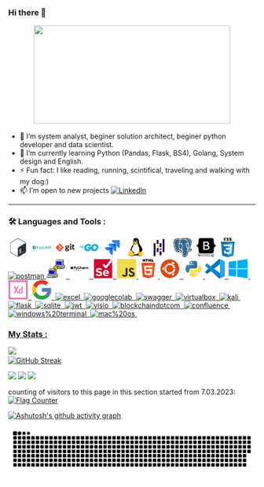 ### Hi there 👋

<!--
**Sinrez/Sinrez** is a ✨ _special_ ✨ repository because its `README.md` (this file) appears on your GitHub profile.

Here are some ideas to get you started:

- 🔭 I’m currently working on ...
- 🌱 I’m currently learning ...
- 👯 I’m looking to collaborate on ...
- 🤔 I’m looking for help with ...
- 💬 Ask me about ...
- 📫 How to reach me: ...
- 😄 Pronouns: ...
- ⚡ Fun fact: ...
-->
<div align="center">
  <img src="https://media.giphy.com/media/5QMOLk7Yro0ZvarF38/giphy.gif" width="400" height="200"/>
</div>

- 🔭 I’m system analyst, beginer solution architect, beginer python developer and data scientist.
- 🌱 I’m currently learning Python (Pandas, Flask, BS4), Golang, System design and English.
- ⚡ Fun fact: I like reading, running, scintifical, traveling and walking with my dog:)
-  📫  I’m open to new projects
[![LinkedIn](https://img.shields.io/badge/-LinkedIn-090909?style=for-the-badge&logo=linkedin&logoColor=007BB6)](https://www.linkedin.com/in/alexander-k-b9979aa2/)
- ---
### :hammer_and_wrench: Languages and Tools :

<div>
  <img src="https://github.com/devicons/devicon/blob/master/icons/bash/bash-original.svg" title="bash" alt="bash" width="40" height="40"/>&nbsp;
  <img src="https://github.com/devicons/devicon/blob/master/icons/fastapi/fastapi-original-wordmark.svg" title="fastapi" alt="fastapi" width="40" height="40"/>&nbsp;
  <img src="https://github.com/devicons/devicon/blob/master/icons/git/git-original-wordmark.svg" title="git" alt="git" width="40" height="40"/>&nbsp;
  <img src="https://github.com/devicons/devicon/blob/master/icons/go/go-original-wordmark.svg" title="go" alt="go" width="40" height="40"/>&nbsp;
  <img src="https://github.com/devicons/devicon/blob/master/icons/jira/jira-original.svg" title="jira" alt="jira" width="40" height="40"/>&nbsp;
  <img src="https://github.com/devicons/devicon/blob/master/icons/linux/linux-original.svg" title="linux" alt="linux" width="40" height="40"/>&nbsp;
  <img src="https://github.com/devicons/devicon/blob/master/icons/pandas/pandas-original.svg" title="pandas" alt="pandas" width="40" height="40"/>&nbsp;
  <img src="https://github.com/devicons/devicon/blob/master/icons/postgresql/postgresql-original.svg" title="postgresql" alt="postgresql" width="40" height="40"/>&nbsp;
	<img src="https://raw.githubusercontent.com/devicons/devicon/master/icons/bootstrap/bootstrap-plain-wordmark.svg" alt="bootstrap" width="40" height="40"/> </a> <a href="https://www.w3schools.com/css/" target="_blank"> <img src="https://raw.githubusercontent.com/devicons/devicon/master/icons/css3/css3-original-wordmark.svg" alt="css3" width="40" height="40"/> </a> <a href="https://www.djangoproject.com/" target="_blank">
	<img src="https://www.vectorlogo.zone/logos/getpostman/getpostman-icon.svg" alt="postman" width="40" height="40"/>
  <img src="https://github.com/devicons/devicon/blob/master/icons/putty/putty-original.svg" title="putty" alt="putty" width="40" height="40"/>&nbsp;
  <img src="https://github.com/devicons/devicon/blob/master/icons/pycharm/pycharm-original-wordmark.svg" title="pycharm" alt="pycharm" width="40" height="40"/>&nbsp;
  <img src="https://github.com/devicons/devicon/blob/master/icons/selenium/selenium-original.svg" title="selenium" alt="selenium" width="40" height="40"/>&nbsp;
	<img src="https://raw.githubusercontent.com/devicons/devicon/master/icons/javascript/javascript-original.svg" alt="javascript" width="40" height="40"/>
	<a href="https://www.w3.org/html/" target="_blank"> <img src="https://raw.githubusercontent.com/devicons/devicon/master/icons/html5/html5-original-wordmark.svg" alt="html5" width="40" height="40"/>
  <img src="https://github.com/devicons/devicon/blob/master/icons/ubuntu/ubuntu-plain.svg" title="ubuntu" alt="ubuntu" width="40" height="40"/>&nbsp;
 <img src="https://raw.githubusercontent.com/devicons/devicon/master/icons/python/python-original.svg" alt="python" width="40" height="40"/> 
  <img src="https://github.com/devicons/devicon/blob/master/icons/vscode/vscode-original.svg" title="vscode" alt="vscode" width="40" height="40"/>&nbsp;
  <img src="https://github.com/devicons/devicon/blob/master/icons/windows8/windows8-original.svg" title="windows8" alt="windows8" width="40" height="40"/>&nbsp;
  <img src="https://github.com/devicons/devicon/blob/master/icons/xd/xd-line.svg" title="xd" alt="xd" width="40" height="40"/>&nbsp;
  <img src="https://github.com/devicons/devicon/blob/master/icons/google/google-original.svg" title="google" alt="google" width="40" height="40"/>&nbsp;
<img src="https://img.shields.io/badge/Microsoft_Excel-217346?style=for-the-badge&logo=microsoft-excel&logoColor=white" title="excel" alt="excel"/>&nbsp;
<img src="https://img.shields.io/badge/Colab-F9AB00?style=for-the-badge&logo=googlecolab&color=525252" title="googlecolab" alt="googlecolab"/>&nbsp;
<img src="https://img.shields.io/badge/-Swagger-%23Clojure?style=for-the-badge&logo=swagger&logoColor=white" title="swagger" alt="swagger"/>&nbsp;
<img src="https://img.shields.io/badge/VirtualBox-183A61?logo=virtualbox&logoColor=white&style=for-the-badge" title="virtualbox" alt="virtualbox"/>&nbsp;
<img src="https://img.shields.io/badge/Kali_Linux-557C94?style=for-the-badge&logo=kali-linux&logoColor=white" title="kali" alt="kali"/>&nbsp;
<img src="https://img.shields.io/badge/Flask-000000?style=for-the-badge&logo=flask&logoColor=white" title="flask" alt="flask"/>&nbsp;
<img src="https://img.shields.io/badge/SQLite-07405E?style=for-the-badge&logo=sqlite&logoColor=white" title="sqlite" alt="sqlite"/>&nbsp;
<img src="https://img.shields.io/badge/json%20web%20tokens-323330?style=for-the-badge&logo=json-web-tokens&logoColor=pink" title="jwt" alt="jwt"/>&nbsp;
<img src="https://img.shields.io/badge/Microsoft_Visio-3955A3?style=for-the-badgee&logo=microsoft-visio&logoColor=white" title="visio" alt="visio"/>&nbsp;
<img src="https://img.shields.io/badge/Blockchain.com-121D33?logo=blockchaindotcom&logoColor=fff&style=for-the-badge" title="blockchaindotcom" alt="blockchaindotcom"/>&nbsp;
<img src="https://img.shields.io/badge/confluence-%23172BF4.svg?style=for-the-badge&logo=confluence&logoColor=white" title="confluence" alt="confluence"/>&nbsp;
<img src="https://img.shields.io/badge/windows%20terminal-4D4D4D?style=for-the-badge&logo=windows%20terminal&logoColor=white" title="windows%20terminal" alt="windows%20terminal"/>&nbsp;
<img src="https://img.shields.io/badge/mac%20os-000000?style=for-the-badge&logo=apple&logoColor=white" title="mac%20os" alt="mac%20os"/>&nbsp;
</div>

### My Stats :
![](https://komarev.com/ghpvc/?username=Sinrez)
<br>
[![GitHub Streak](http://github-readme-streak-stats.herokuapp.com?user=Sinrez&theme=dark&background=000000)](https://git.io/streak-stats)

<div id="stat">
	<img src="https://github-profile-summary-cards.vercel.app/api/cards/profile-details?username=Sinrez&theme=github_dark"/>
	<img src="https://github-profile-summary-cards.vercel.app/api/cards/most-commit-language?username=Sinrez&theme=github_dark"/>
	<img src="https://github-profile-summary-cards.vercel.app/api/cards/stats?username=Sinrez&theme=github_dark"/>
</div>

counting of visitors to this page in this section started from 7.03.2023:
<br>
<a href="https://info.flagcounter.com/UvOD"><img src="https://s11.flagcounter.com/count2/UvOD/bg_C7C7C7/txt_000000/border_CCCCCC/columns_8/maxflags_147/viewers_0/labels_0/pageviews_0/flags_0/percent_0/" alt="Flag Counter" border="0"></a>
<!--
[![trophy](https://github-profile-trophy.vercel.app/?username=Sinrez)](https://github.com/ryo-ma/github-profile-trophy)
-->
[![Ashutosh's github activity graph](https://github-readme-activity-graph.cyclic.app/graph?username=Sinrez&theme=vue&custom_title=My%20contributions%20graph&hide_border=true)](https://github.com/ashutosh00710/github-readme-activity-graph)



![Snake animation](https://github.com/Sinrez/Sinrez/blob/main/github-contribution-grid-snake.svg)


